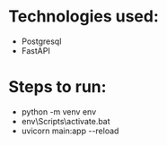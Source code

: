 # Technologies used:
- Postgresql
- FastAPI
  
# Steps to run:
- python -m venv env
- env\Scripts\activate.bat
- uvicorn main:app --reload
